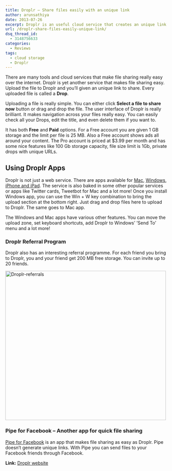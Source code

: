 ```yaml
---
title: Droplr – Share files easily with an unique link
author: arunsathiya
date: 2013-07-26
excerpt: Droplr is an useful cloud service that creates an unique link for every file that you upload. The uploaded files are called Drops. Droplr is free to use.
url: /droplr-share-files-easily-unique-link/
dsq_thread_id:
  - 3148756633
categories:
  - Reviews
tags:
  - cloud storage
  - Droplr
---
```

There are many tools and cloud services that make file sharing really easy over the internet. Droplr is yet another service that makes file sharing easy. Upload the file to Droplr and you&#8217;ll given an unique link to share. Every uploaded file is called a **Drop**.

Uploading a file is really simple. You can either click **Select a file to share now** button or drag and drop the file. The user interface of Droplr is really brilliant. It makes navigation across your files really easy. You can easily check all your Drops, edit the title, and even delete them if you want to.

It has both **Free** and **Paid** options. For a Free account you are given 1 GB storage and the limit per file is 25 MB. Also a Free account shows ads all around your content. The Pro account is priced at $3.99 per month and has some nice features like 100 Gb storage capacity, file size limit is 1Gb, private drops with unique URLs.

## Using Droplr Apps

Droplr is not just a web service. There are apps available for <a href="https://itunes.apple.com/us/app/droplr/id498672703?mt=12" onclick="_gaq.push(['_trackEvent', 'outbound-article', 'https://itunes.apple.com/us/app/droplr/id498672703?mt=12', 'Mac']);" title="Droplr for Mac">Mac</a>, <a href="https://s3.amazonaws.com/files.droplr.com/apps/windows/Droplr.2.0.3.exe" onclick="_gaq.push(['_trackEvent', 'outbound-article', 'https://s3.amazonaws.com/files.droplr.com/apps/windows/Droplr.2.0.3.exe', 'Windows']);" title="Droplr for Windows">Windows</a>, <a href="https://itunes.apple.com/us/app/droplr/id500264329?ls=1&mt=8" onclick="_gaq.push(['_trackEvent', 'outbound-article', 'https://itunes.apple.com/us/app/droplr/id500264329?ls=1&mt=8', 'iPhone and iPad']);" title="Droplr for iPhone and iPad">iPhone and iPad</a>. The service is also baked in some other popular services or apps like Twitter cards, Tweetbot for Mac and a lot more! Once you install Windows app, you can use the Win + W key combination to bring the upload section at the bottom right. Just drag and drop files here to upload to Droplr. The same goes to Mac app.

The Windows and Mac apps have various other features. You can move the upload zone, set keyboard shortcuts, add Droplr to Windows&#8217; &#8216;Send To&#8217; menu and a lot more!

### Droplr Referral Program

Droplr also has an interesting referral programme. For each friend you bring to Droplr, you and your friend get 200 MB free storage. You can invite up to 20 friends.

[<img class="aligncenter size-full wp-image-76293" alt="Droplr-referrals" src="http://cdn.devilsworkshop.org/files/2013/07/Droplr-referrals.png" width="500" height="465" />][1]

### Pipe for Facebook &#8211; Another app for quick file sharing

[Pipe for Facebook][2] is an app that makes file sharing as easy as Droplr. Pipe doesn&#8217;t generate unique links. With Pipe you can send files to your Facebook friends through Facebook.

**Link:** <a href="https://droplr.com/" onclick="_gaq.push(['_trackEvent', 'outbound-article', 'https://droplr.com/', 'Droplr website']);" title="Droplr">Droplr website</a>

 [1]: http://cdn.devilsworkshop.org/files/2013/07/Droplr-referrals.png
 [2]: http://devilsworkshop.org/reviews/files-1gb-facebook-pipe-app/75290/ "Send 1 GB Size Files Over Facebook using Pipe App"

